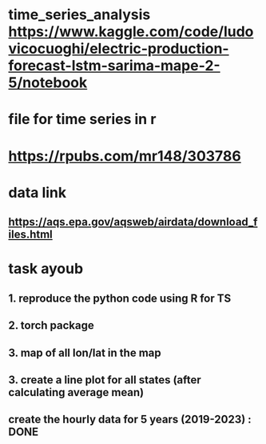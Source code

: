 # time_series_analysis https://www.kaggle.com/code/ludovicocuoghi/electric-production-forecast-lstm-sarima-mape-2-5/notebook

# file for time series in r 
# https://rpubs.com/mr148/303786

# data link 

## https://aqs.epa.gov/aqsweb/airdata/download_files.html

# task ayoub 

## 1. reproduce the python code using R for TS
## 2. torch package
## 3. map of all lon/lat in the map
## 3. create a line plot for all states (after calculating average mean)

## create the hourly data for 5 years (2019-2023) : DONE